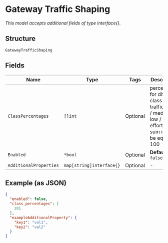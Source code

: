 
# Gateway Traffic Shaping

*This model accepts additional fields of type interface{}.*

## Structure

`GatewayTrafficShaping`

## Fields

| Name | Type | Tags | Description |
|  --- | --- | --- | --- |
| `ClassPercentages` | `[]int` | Optional | percentages for differet class of traffic: high / medium / low / best-effort<br>sum must be equal to 100 |
| `Enabled` | `*bool` | Optional | **Default**: `false` |
| `AdditionalProperties` | `map[string]interface{}` | Optional | - |

## Example (as JSON)

```json
{
  "enabled": false,
  "class_percentages": [
    201
  ],
  "exampleAdditionalProperty": {
    "key1": "val1",
    "key2": "val2"
  }
}
```

